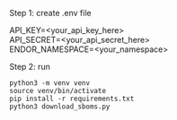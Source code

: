 Step 1: create .env file  

API_KEY=<your_api_key_here>  
API_SECRET=<your_api_secret_here>  
ENDOR_NAMESPACE=<your_namespace>  

Step 2: run

```
python3 -m venv venv  
source venv/bin/activate  
pip install -r requirements.txt  
python3 download_sboms.py
```

